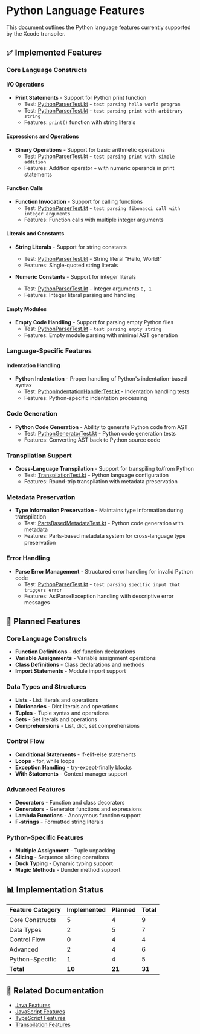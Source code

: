 # Python Language Features

This document outlines the Python language features currently supported by the Xcode transpiler.

## ✅ Implemented Features

### Core Language Constructs

#### I/O Operations
- **Print Statements** - Support for Python print function
  - Test: [PythonParserTest.kt](../src/commonTest/kotlin/org/giraffemail/xcode/pythonparser/PythonParserTest.kt#L42-L61) - `test parsing hello world program`
  - Test: [PythonParserTest.kt](../src/commonTest/kotlin/org/giraffemail/xcode/pythonparser/PythonParserTest.kt#L64-L84) - `test parsing print with arbitrary string`
  - Features: `print()` function with string literals

#### Expressions and Operations
- **Binary Operations** - Support for basic arithmetic operations
  - Test: [PythonParserTest.kt](../src/commonTest/kotlin/org/giraffemail/xcode/pythonparser/PythonParserTest.kt#L87-L108) - `test parsing print with simple addition`
  - Features: Addition operator `+` with numeric operands in print statements

#### Function Calls
- **Function Invocation** - Support for calling functions
  - Test: [PythonParserTest.kt](../src/commonTest/kotlin/org/giraffemail/xcode/pythonparser/PythonParserTest.kt#L111-L134) - `test parsing fibonacci call with integer arguments`
  - Features: Function calls with multiple integer arguments

#### Literals and Constants
- **String Literals** - Support for string constants
  - Test: [PythonParserTest.kt](../src/commonTest/kotlin/org/giraffemail/xcode/pythonparser/PythonParserTest.kt#L49-L50) - String literal "Hello, World!"
  - Features: Single-quoted string literals

- **Numeric Constants** - Support for integer literals
  - Test: [PythonParserTest.kt](../src/commonTest/kotlin/org/giraffemail/xcode/pythonparser/PythonParserTest.kt#L119-L121) - Integer arguments `0, 1`
  - Features: Integer literal parsing and handling

#### Empty Modules
- **Empty Code Handling** - Support for parsing empty Python files
  - Test: [PythonParserTest.kt](../src/commonTest/kotlin/org/giraffemail/xcode/pythonparser/PythonParserTest.kt#L28-L39) - `test parsing empty string`
  - Features: Empty module parsing with minimal AST generation

### Language-Specific Features

#### Indentation Handling
- **Python Indentation** - Proper handling of Python's indentation-based syntax
  - Test: [PythonIndentationHandlerTest.kt](../src/commonTest/kotlin/org/giraffemail/xcode/pythonparser/PythonIndentationHandlerTest.kt) - Indentation handling tests
  - Features: Python-specific indentation processing

### Code Generation
- **Python Code Generation** - Ability to generate Python code from AST
  - Test: [PythonGeneratorTest.kt](../src/commonTest/kotlin/org/giraffemail/xcode/pythonparser/PythonGeneratorTest.kt) - Python code generation tests
  - Features: Converting AST back to Python source code

### Transpilation Support
- **Cross-Language Transpilation** - Support for transpiling to/from Python
  - Test: [TranspilationTest.kt](../src/commonTest/kotlin/org/giraffemail/xcode/transpiler/TranspilationTest.kt#L36-L40) - Python language configuration
  - Features: Round-trip transpilation with metadata preservation

### Metadata Preservation
- **Type Information Preservation** - Maintains type information during transpilation
  - Test: [PartsBasedMetadataTest.kt](../src/commonTest/kotlin/org/giraffemail/xcode/metadata/PartsBasedMetadataTest.kt#L205-L226) - Python code generation with metadata
  - Features: Parts-based metadata system for cross-language type preservation

### Error Handling
- **Parse Error Management** - Structured error handling for invalid Python code
  - Test: [PythonParserTest.kt](../src/commonTest/kotlin/org/giraffemail/xcode/pythonparser/PythonParserTest.kt#L12-L25) - `test parsing specific input that triggers error`
  - Features: AstParseException handling with descriptive error messages

## 🚧 Planned Features

### Core Language Constructs
- **Function Definitions** - def function declarations
- **Variable Assignments** - Variable assignment operations
- **Class Definitions** - Class declarations and methods
- **Import Statements** - Module import support

### Data Types and Structures
- **Lists** - List literals and operations
- **Dictionaries** - Dict literals and operations
- **Tuples** - Tuple syntax and operations
- **Sets** - Set literals and operations
- **Comprehensions** - List, dict, set comprehensions

### Control Flow
- **Conditional Statements** - if-elif-else statements
- **Loops** - for, while loops
- **Exception Handling** - try-except-finally blocks
- **With Statements** - Context manager support

### Advanced Features
- **Decorators** - Function and class decorators
- **Generators** - Generator functions and expressions
- **Lambda Functions** - Anonymous function support
- **F-strings** - Formatted string literals

### Python-Specific Features
- **Multiple Assignment** - Tuple unpacking
- **Slicing** - Sequence slicing operations
- **Duck Typing** - Dynamic typing support
- **Magic Methods** - Dunder method support

## 📊 Implementation Status

| Feature Category | Implemented | Planned | Total |
|-----------------|-------------|---------|-------|
| Core Constructs | 5 | 4 | 9 |
| Data Types | 2 | 5 | 7 |
| Control Flow | 0 | 4 | 4 |
| Advanced | 2 | 4 | 6 |
| Python-Specific | 1 | 4 | 5 |
| **Total** | **10** | **21** | **31** |

## 🔗 Related Documentation

- [Java Features](java-features.md)
- [JavaScript Features](javascript-features.md)
- [TypeScript Features](typescript-features.md)
- [Transpilation Features](transpilation-features.md)